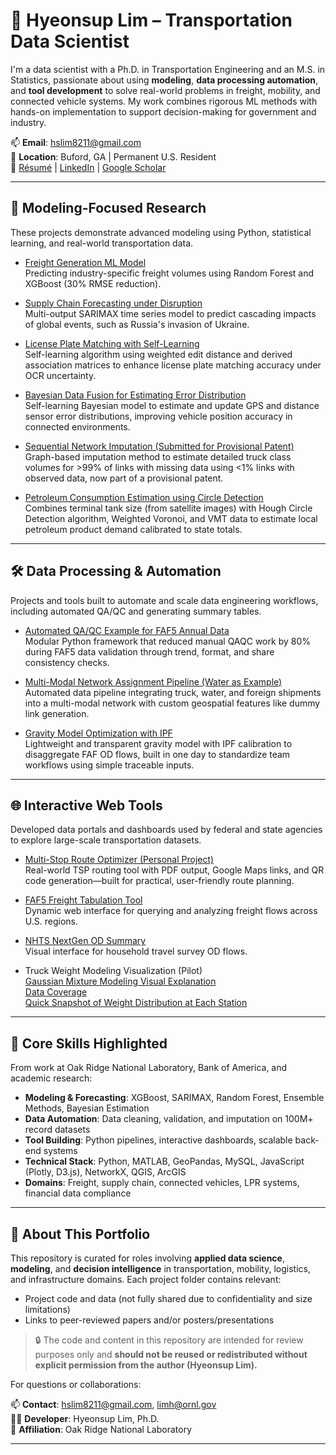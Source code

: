 # 🚀 Hyeonsup Lim – Transportation Data Scientist

I'm a data scientist with a Ph.D. in Transportation Engineering and an M.S. in Statistics, passionate about using **modeling**, **data processing automation**, and **tool development** to solve real-world problems in freight, mobility, and connected vehicle systems. My work combines rigorous ML methods with hands-on implementation to support decision-making for government and industry.

📫 **Email**: hslim8211@gmail.com  
📍 **Location**: Buford, GA | Permanent U.S. Resident  
🔗 [Résumé](Hyeonsup_Lim_Resume.pdf) | [LinkedIn](https://www.linkedin.com/in/hyeonsup-lim-6b5733b1/)  | [Google Scholar](https://scholar.google.com/citations?user=IfzZmg4AAAAJ&hl=en)  

---

## 🔧 Modeling-Focused Research

These projects demonstrate advanced modeling using Python, statistical learning, and real-world transportation data.

- [Freight Generation ML Model](modeling/freight_generation_model/)  
  Predicting industry-specific freight volumes using Random Forest and XGBoost (30% RMSE reduction).

- [Supply Chain Forecasting under Disruption](modeling/multi_output_chain_forecasting/)  
  Multi-output SARIMAX time series model to predict cascading impacts of global events, such as Russia's invasion of Ukraine.

- [License Plate Matching with Self-Learning](modeling/self-learning_license_plate_matching/)  
  Self-learning algorithm using weighted edit distance and derived association matrices to enhance license plate matching accuracy under OCR uncertainty.

- [Bayesian Data Fusion for Estimating Error Distribution](modeling/bayesian_approach_error_distribution_estimation/)  
  Self-learning Bayesian model to estimate and update GPS and distance sensor error distributions, improving vehicle position accuracy in connected environments.

- [Sequential Network Imputation (Submitted for Provisional Patent)](modeling/sequential_network_imputation/)  
  Graph-based imputation method to estimate detailed truck class volumes for >99% of links with missing data using <1% links with observed data, now part of a provisional patent.  

- [Petroleum Consumption Estimation using Circle Detection](modeling/hough_circle_detection/)  
  Combines terminal tank size (from satellite images) with Hough Circle Detection algorithm, Weighted Voronoi, and VMT data to estimate local petroleum product demand calibrated to state totals.  

---

## 🛠️ Data Processing & Automation

Projects and tools built to automate and scale data engineering workflows, including automated QA/QC and generating summary tables.

- [Automated QA/QC Example for FAF5 Annual Data](data_processing/annual_data_qaqc/)  
  Modular Python framework that reduced manual QAQC work by 80% during FAF5 data validation through trend, format, and share consistency checks.  

- [Multi-Modal Network Assignment Pipeline (Water as Example)](data_processing/network_assignment/)  
  Automated data pipeline integrating truck, water, and foreign shipments into a multi-modal network with custom geospatial features like dummy link generation.  

- [Gravity Model Optimization with IPF](data_processing/gravity_model_optimization/)  
  Lightweight and transparent gravity model with IPF calibration to disaggregate FAF OD flows, built in one day to standardize team workflows using simple traceable inputs.  

  

---

## 🌐 Interactive Web Tools

Developed data portals and dashboards used by federal and state agencies to explore large-scale transportation datasets.

- [Multi-Stop Route Optimizer (Personal Project)](web_tool/multi-stop_route_optimization/)  
  Real-world TSP routing tool with PDF output, Google Maps links, and QR code generation—built for practical, user-friendly route planning.

- [FAF5 Freight Tabulation Tool](https://faf.ornl.gov/faf5/dtt_total.aspx)  
  Dynamic web interface for querying and analyzing freight flows across U.S. regions.

- [NHTS NextGen OD Summary](https://nhts.ornl.gov/od/summary/)  
  Visual interface for household travel survey OD flows.

- Truck Weight Modeling Visualization (Pilot)  
  [Gaussian Mixture Modeling Visual Explanation](https://lgagamel.github.io/TMAS-Data-Visualization/gmm_modeling.html)  
  [Data Coverage](https://lgagamel.github.io/TMAS-Data-Visualization/TMAS_WIM_coverage_2017.html)  
  [Quick Snapshot of Weight Distribution at Each Station](https://lgagamel.github.io/TMAS-Data-Visualization/gvw_distribution.html)   
  

---


## 🧠 Core Skills Highlighted

From work at Oak Ridge National Laboratory, Bank of America, and academic research:

- **Modeling & Forecasting**: XGBoost, SARIMAX, Random Forest, Ensemble Methods, Bayesian Estimation  
- **Data Automation**: Data cleaning, validation, and imputation on 100M+ record datasets  
- **Tool Building**: Python pipelines, interactive dashboards, scalable back-end systems  
- **Technical Stack**: Python, MATLAB, GeoPandas, MySQL, JavaScript (Plotly, D3.js), NetworkX, QGIS, ArcGIS  
- **Domains**: Freight, supply chain, connected vehicles, LPR systems, financial data compliance

---

## 👋 About This Portfolio

This repository is curated for roles involving **applied data science**, **modeling**, and **decision intelligence** in transportation, mobility, logistics, and infrastructure domains. Each project folder contains relevant:
- Project code and data (not fully shared due to confidentiality and size limitations)
- Links to peer-reviewed papers and/or posters/presentations

> 🔒 The code and content in this repository are intended for review purposes only and **should not be reused or redistributed without explicit permission from the author (Hyeonsup Lim).**

For questions or collaborations:

📫 **Contact**: hslim8211@gmail.com, limh@ornl.gov  
🧑‍💼 **Developer**: Hyeonsup Lim, Ph.D.  
🏢 **Affiliation**: Oak Ridge National Laboratory

---

